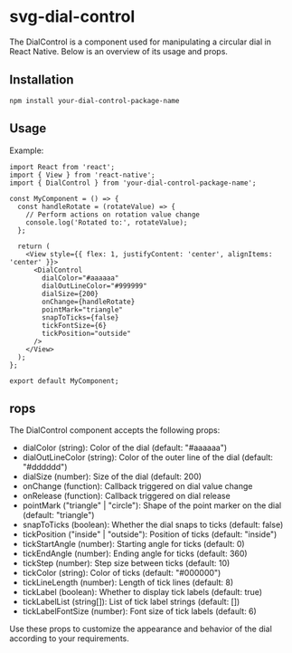 # svg-dial-control

The DialControl is a component used for manipulating a circular dial in React Native. Below is an overview of its usage and props.

## Installation

```
npm install your-dial-control-package-name
```

## Usage

Example:

```
import React from 'react';
import { View } from 'react-native';
import { DialControl } from 'your-dial-control-package-name';

const MyComponent = () => {
  const handleRotate = (rotateValue) => {
    // Perform actions on rotation value change
    console.log('Rotated to:', rotateValue);
  };

  return (
    <View style={{ flex: 1, justifyContent: 'center', alignItems: 'center' }}>
      <DialControl
        dialColor="#aaaaaa"
        dialOutLineColor="#999999"
        dialSize={200}
        onChange={handleRotate}
        pointMark="triangle"
        snapToTicks={false}
        tickFontSize={6}
        tickPosition="outside"
      />
    </View>
  );
};

export default MyComponent;
```

## rops

The DialControl component accepts the following props:

- dialColor (string): Color of the dial (default: "#aaaaaa")
- dialOutLineColor (string): Color of the outer line of the dial (default: "#dddddd")
- dialSize (number): Size of the dial (default: 200)
- onChange (function): Callback triggered on dial value change
- onRelease (function): Callback triggered on dial release
- pointMark ("triangle" | "circle"): Shape of the point marker on the dial (default: "triangle")
- snapToTicks (boolean): Whether the dial snaps to ticks (default: false)
- tickPosition ("inside" | "outside"): Position of ticks (default: "inside")
- tickStartAngle (number): Starting angle for ticks (default: 0)
- tickEndAngle (number): Ending angle for ticks (default: 360)
- tickStep (number): Step size between ticks (default: 10)
- tickColor (string): Color of ticks (default: "#000000")
- tickLineLength (number): Length of tick lines (default: 8)
- tickLabel (boolean): Whether to display tick labels (default: true)
- tickLabelList (string[]): List of tick label strings (default: [])
- tickLabelFontSize (number): Font size of tick labels (default: 6)

Use these props to customize the appearance and behavior of the dial according to your requirements.
